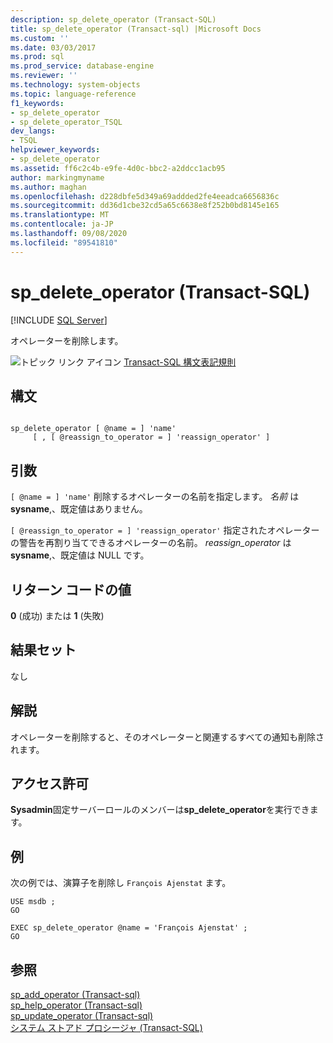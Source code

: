 ```yaml
---
description: sp_delete_operator (Transact-SQL)
title: sp_delete_operator (Transact-sql) |Microsoft Docs
ms.custom: ''
ms.date: 03/03/2017
ms.prod: sql
ms.prod_service: database-engine
ms.reviewer: ''
ms.technology: system-objects
ms.topic: language-reference
f1_keywords:
- sp_delete_operator
- sp_delete_operator_TSQL
dev_langs:
- TSQL
helpviewer_keywords:
- sp_delete_operator
ms.assetid: ff6c2c4b-e9fe-4d0c-bbc2-a2ddcc1acb95
author: markingmyname
ms.author: maghan
ms.openlocfilehash: d228dbfe5d349a69addded2fe4eeadca6656836c
ms.sourcegitcommit: dd36d1cbe32cd5a65c6638e8f252b0bd8145e165
ms.translationtype: MT
ms.contentlocale: ja-JP
ms.lasthandoff: 09/08/2020
ms.locfileid: "89541810"
---
```

# <a name="sp_delete_operator-transact-sql"></a>sp_delete_operator (Transact-SQL)
[!INCLUDE [SQL Server](../../includes/applies-to-version/sqlserver.md)]

  オペレーターを削除します。  
  
 ![トピック リンク アイコン](../../database-engine/configure-windows/media/topic-link.gif "トピック リンク アイコン") [Transact-SQL 構文表記規則](../../t-sql/language-elements/transact-sql-syntax-conventions-transact-sql.md)  
  
## <a name="syntax"></a>構文  
  
```  
  
sp_delete_operator [ @name = ] 'name'   
     [ , [ @reassign_to_operator = ] 'reassign_operator' ]   
```  
  
## <a name="arguments"></a>引数  
`[ @name = ] 'name'` 削除するオペレーターの名前を指定します。 *名前* は **sysname**,、既定値はありません。  
  
`[ @reassign_to_operator = ] 'reassign_operator'` 指定されたオペレーターの警告を再割り当てできるオペレーターの名前。 *reassign_operator* は **sysname**,、既定値は NULL です。  
  
## <a name="return-code-values"></a>リターン コードの値  
 **0** (成功) または **1** (失敗)  
  
## <a name="result-sets"></a>結果セット  
 なし  
  
## <a name="remarks"></a>解説  
 オペレーターを削除すると、そのオペレーターと関連するすべての通知も削除されます。  
  
## <a name="permissions"></a>アクセス許可  
 **Sysadmin**固定サーバーロールのメンバーは**sp_delete_operator**を実行できます。  
  
## <a name="examples"></a>例  
 次の例では、演算子を削除し `François Ajenstat` ます。  
  
```  
USE msdb ;  
GO  
  
EXEC sp_delete_operator @name = 'François Ajenstat' ;  
GO  
```  
  
## <a name="see-also"></a>参照  
 [sp_add_operator &#40;Transact-sql&#41;](../../relational-databases/system-stored-procedures/sp-add-operator-transact-sql.md)   
 [sp_help_operator &#40;Transact-sql&#41;](../../relational-databases/system-stored-procedures/sp-help-operator-transact-sql.md)   
 [sp_update_operator &#40;Transact-sql&#41;](../../relational-databases/system-stored-procedures/sp-update-operator-transact-sql.md)   
 [システム ストアド プロシージャ &#40;Transact-SQL&#41;](../../relational-databases/system-stored-procedures/system-stored-procedures-transact-sql.md)  
  
  
